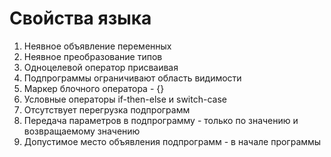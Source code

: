 # Свойства языка
1. Неявное объявление переменных
2. Неявное преобразование типов
3. Одноцелевой оператор присваивая
4. Подпрограммы ограничивают область видимости
5. Маркер блочного оператора - {}
6. Условные операторы if-then-else и switch-case
7. Отсутствует перегрузка подпрограмм
8. Передача параметров в подпрограмму - только по значению и возвращаемому значению
9. Допустимое место объявления подпрограмм - в начале программы